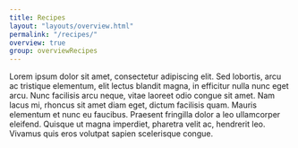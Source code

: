 ```yaml
---
title: Recipes
layout: "layouts/overview.html"
permalink: "/recipes/"
overview: true
group: overviewRecipes
---
```


Lorem ipsum dolor sit amet, consectetur adipiscing elit. Sed lobortis, arcu ac tristique elementum, elit lectus blandit magna, in efficitur nulla nunc eget arcu. Nunc facilisis arcu neque, vitae laoreet odio congue sit amet. Nam lacus mi, rhoncus sit amet diam eget, dictum facilisis quam. Mauris elementum et nunc eu faucibus. Praesent fringilla dolor a leo ullamcorper eleifend. Quisque ut magna imperdiet, pharetra velit ac, hendrerit leo. Vivamus quis eros volutpat sapien scelerisque congue.
